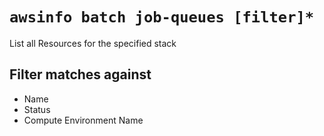 # `awsinfo batch job-queues [filter]* `

List all Resources for the specified stack

## Filter matches against

* Name
* Status
* Compute Environment Name
